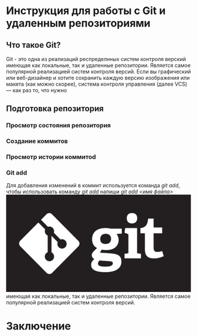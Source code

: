 # Инструкция для работы с Git и удаленным репозиториями

## Что такое Git?
Git - это одна из реализаций респределнных систем контроля верский
 имеющая как локальные, так и удаленные репозитории. Является самое популярной реализацией систем контроля версий. Если вы графический или веб-дизайнер и хотите сохранить каждую версию изображения или макета (как можно скорее), система контроля управления (далее VCS) — как раз то, что нужно
## Подготовка репозитория

### Просмотр состояния репозитория

### Создание коммитов

### Просмотр истории коммитоd

### Git add

Для добавления изменений в коммит используется команда *git add*, чтобы использовать команду *git add* напиши
 *git add <имя файла>*
 ![Фото git](foto.png)
 имеющая как локальные, так и удаленные репозитории. Является самое популярной реализацией систем контроля версий.

# Заключение
